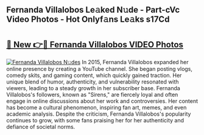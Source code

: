 ## Fernanda Villalobos Le𝚊ked N𝚞de - Part-cVc Video Photos - Hot Onlyf𝚊ns Le𝚊ks s17Cd

# <h2><a href="http://ac44039.deff.icu/?id=Fernanda+Villalobos">🔗 New 👉🔴 Fernanda Villalobos VIDEO Photos</a></h2>

[![Fernanda Villalobos N𝚞des](https://i.imgur.com/rIISA9y.gif)](http://ac44039.deff.icu/?id=Fernanda+Villalobos)
In 2015, Fernanda Villalobos expanded her online presence by creating a YouTube channel. She began posting vlogs, comedy skits, and gaming content, which quickly gained traction. Her unique blend of humor, authenticity, and vulnerability resonated with viewers, leading to a steady growth in her subscriber base. Fernanda Villalobos's followers, known as "Sirens," are fiercely loyal and often engage in online discussions about her work and controversies. Her content has become a cultural phenomenon, inspiring fan art, memes, and even academic analysis. Despite the criticism, Fernanda Villalobos's popularity continues to grow, with some fans praising her for her authenticity and defiance of societal norms.
